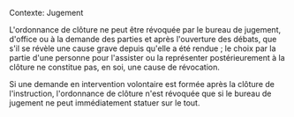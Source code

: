 Contexte: Jugement

L'ordonnance de clôture ne peut être révoquée par le bureau de jugement, d'office ou à la demande des parties et après l'ouverture des débats, que s'il se révèle une cause grave depuis qu'elle a été rendue ; le choix par la partie d'une personne pour l'assister ou la représenter postérieurement à la clôture ne constitue pas, en soi, une cause de révocation.

Si une demande en intervention volontaire est formée après la clôture de l'instruction, l'ordonnance de clôture n'est révoquée que si le bureau de jugement ne peut immédiatement statuer sur le tout.